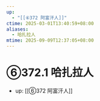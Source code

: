 ```yaml
---
up:
  - "[[⑥372 阿富汗人]]"
ctime: 2025-03-01T13:40:59+08:00
aliases:
  - 哈扎拉人
mtime: 2025-09-09T12:37:05+08:00
---
```


# ⑥372.1 哈扎拉人

- up: [[⑥372 阿富汗人]]
